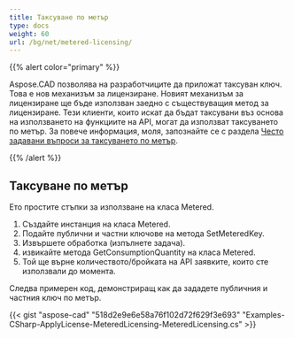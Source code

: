 ```yaml
---
title: Таксуване по метър
type: docs
weight: 60
url: /bg/net/metered-licensing/
---
```


{{% alert color="primary" %}} 

Aspose.CAD позволява на разработчиците да приложат таксуван ключ. Това е нов механизъм за лицензиране. Новият механизъм за лицензиране ще бъде използван заедно с съществуващия метод за лицензиране. Тези клиенти, които искат да бъдат таксувани въз основа на използването на функциите на API, могат да използват таксуването по метър. За повече информация, моля, запознайте се с раздела [Често задавани въпроси за таксуването по метър](https://purchase.aspose.com/faqs/licensing/metered).

{{% /alert %}} 
## **Таксуване по метър**
Ето простите стъпки за използване на класа Metered.

1. Създайте инстанция на класа Metered.
1. Подайте публични и частни ключове на метода SetMeteredKey.
1. Извършете обработка (изпълнете задача).
1. извикайте метода GetConsumptionQuantity на класа Metered.
1. Той ще върне количеството/бройката на API заявките, които сте използвали до момента.

Следва примерен код, демонстриращ как да зададете публичния и частния ключ по метър.

{{< gist "aspose-cad" "518d2e9e6e58a76f102d72f629f3e693" "Examples-CSharp-ApplyLicense-MeteredLicensing-MeteredLicensing.cs" >}}
